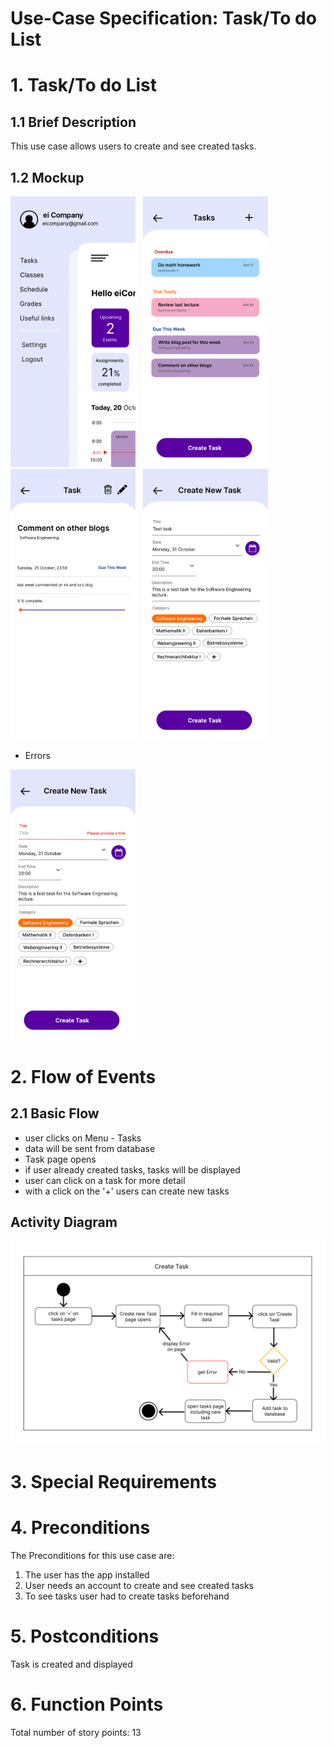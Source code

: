 # Use-Case Specification: Task/To do List

# 1. Task/To do List

## 1.1 Brief Description
This use case allows users to create and see created tasks.

## 1.2 Mockup
<img src="eiBoard-07.png" alt="Menu" style="width:200px;"/> &nbsp; <img src="eiBoard-13.png" alt="Task Page" style="width:200px;"/> &nbsp; <img src="eiBoard-14.png" alt="More detail on task" style="width:200px;"/> &nbsp; <img src="eiBoard-06.png" alt="Create new task" style="width:200px;"/>

- Errors

<img src="eiBoard-25.png" alt="Create Task Fail 1" style="width:200px;"/>

# 2. Flow of Events

## 2.1 Basic Flow
- user clicks on Menu - Tasks
- data will be sent from database
- Task page opens
- if user already created tasks, tasks will be displayed
- user can click on a task for more detail
- with a click on the '+' users can create new tasks

## Activity Diagram
<img src="ActivityDiagram_CREATE_TASK.png" alt="Activity Diagram Create Task" style="width:800px;"/>

# 3. Special Requirements

# 4. Preconditions
The Preconditions for this use case are:
1. The user has the app installed
2. User needs an account to create and see created tasks
3. To see tasks user had to create tasks beforehand

# 5. Postconditions
Task is created and displayed

# 6. Function Points
Total number of story points: 13
